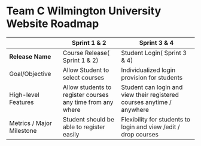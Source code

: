 


# Team C Wilmington University Website  Roadmap

| | **Sprint 1 & 2** | **Sprint 3 & 4** |
| --- | --- | --- | 
| **Release Name** | Course Release( Sprint 1 & 2) | Student Login( Sprint 3 & 4) |
| Goal/Objective | Allow Student to select courses | Individualized login provision for  students |
| High-level Features | Allow students  to register courses any time from any where |Student can login and view their  registered courses anytime / anywhere |
| Metrics / Major Milestone | Student should be able to register easily | Flexibility for students to login and view /edit / drop courses |

